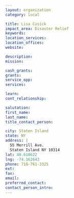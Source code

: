 ```yaml
---
layout: organization
category: local

title: Lisa Cusick
impact_area: Disaster Relief
keywords: 
location_services: 
location_offices: 
website: 

description: 
mission: 

cash_grants: 
grants: 
service_opp: 
services: 

learn: 
cont_relationship: 

salutation: 
first_name: 
last_name: 
title_contact_person: 

city: Staten Island
state: NY
address: |
  55 Merrill Ave.  
  Staten Island NY 10314
lat: 40.610622
lng: -74.162643
phone: 718-761-3325
ext: 
fax: 
email: 
preferred_contact: 
contact_person_intro: 
---
```

